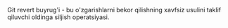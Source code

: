 Git revert buyrug'i - bu o'zgarishlarni bekor qilishning xavfsiz usulini taklif qiluvchi oldinga siljish operatsiyasi.